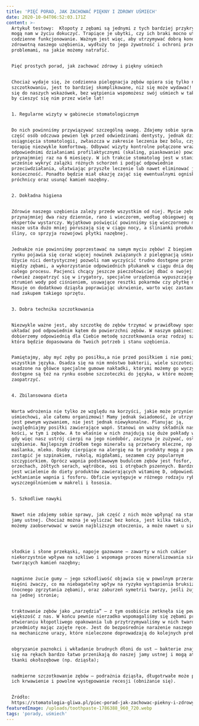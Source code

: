 ```yaml
---
title: 'PIĘĆ PORAD, JAK ZACHOWAĆ PIĘKNY I ZDROWY UŚMIECH'
date: 2020-10-04T06:52:03.171Z
content: >-
  Artykuł testowy:  Kłopoty z zębami są jednymi z tych bardziej przykrych, jakie
  mogą nam w życiu dokuczyć. Trapiące je ubytki, czy ich braki mocno utrudniają
  codzienne funkcjonowanie. Ważnym jest więc, aby utrzymywać dobrą kondycję
  zdrowotną naszego uzębienia, wydłuży to jego żywotność i ochroni przed
  problemami, na jakie możemy natrafić.


  Pięć prostych porad, jak zachować zdrowy i piękny uśmiech


  Chociaż wydaje się, że codzienna pielęgnacja zębów opiera się tylko na ich
  szczotkowaniu, jest to bardziej skomplikowane, niż się może wydawać! Stosując
  się do naszych wskazówek, bez wątpienia wspomożesz swój uśmiech w taki sposób,
  by cieszyć się nim przez wiele lat!


  1. Regularne wizyty w gabinecie stomatologicznym


  Do nich powinniśmy przywiązywać szczególną uwagę. Zdajemy sobie sprawę, że
  część osób odczuwa pewien lęk przed odwiedzinami dentysty, jednak dzisiejsze
  osiągnięcia stomatologii, zwłaszcza w zakresie leczenia bez bólu, czyni
  terapię niezwykle komfortową. Odbywać wizyty kontrolne połączone wraz z
  odpowiednimi działaniami profilaktycznymi (skaling, piaskowanie) powinniśmy
  przynajmniej raz na 6 miesięcy. W ich trakcie stomatolog jest w stanie
  wcześnie wykryć zalążki różnych schorzeń i podjąć odpowiednie
  przeciwdziałania, ułatwiając przyszłe leczenie lub nawet eliminować jego
  konieczność. Ponadto będzie miał okazję zająć się ewentualnymi ogniskami
  próchnicy oraz usunąć kamień nazębny.


  2. Dokładna higiena


  Zdrowie naszego uzębienia zależy przede wszystkim od niej. Mycie zębów
  przynajmniej dwa razy dziennie, rano i wieczorem, według obiegowej opinii
  ekspertów wystarczy. Wyjątkowo poświęcić powinniśmy się wieczornemu myciu,
  nasze usta dużo mniej poruszają się w ciągu nocy, a ślinianki produkują mniej
  śliny, co sprzyja rozwojowi płytki nazębnej.


  Jednakże nie powinniśmy poprzestawać na samym myciu zębów! Z biegiem czasu, na
  rynku pojawia się coraz więcej nowinek związanych z pielęgnacją uśmiechu.
  Użycie nici dentystycznej pozwoli nam wyczyścić trudno dostępne przestrzenie
  między zębami, a wykorzystanie odpowiednich płukanek w ciągu dnia dopełni
  całego procesu. Pacjenci chcący jeszcze pieczołowiciej dbać o swojej zęby mogą
  również zaopatrzyć się w irygatory, specjalne urządzenia wypuszczające
  strumień wody pod ciśnieniem, usuwające resztki pokarmów czy płytkę nazębną.
  Masuje on dodatkowo dziąsła poprawiając ukrwienie, warto więc zastanowić się
  nad zakupem takiego sprzętu.


  3. Dobra technika szczotkowania


  Niezwykle ważne jest, aby szczotkę do zębów trzymać w prawidłowy sposób oraz
  układać pod odpowiednim kątem do powierzchni zębów. W naszym gabinecie
  dobierzemy odpowiednią dla Ciebie metodę szczotkowania oraz rodzaj szczotki,
  która będzie dopasowana do Twoich potrzeb i stanu uzębienia.


  Pamiętajmy, aby myć zęby po posiłku,a nie przed posiłkiem i nie pomijać w tym
  wszystkim języka. Osadza się na nim mnóstwo bakterii, wiele szczoteczek ma
  osadzone na główce specjalne gumowe nakładki, którymi możemy go wyczyścić,
  dostępne są też na rynku osobne szczoteczki do języka, w które możemy się
  zaopatrzyć.


  4. Zbilansowana dieta


  Warta wdrożenia nie tylko ze względu na korzyści, jakie może przynieść naszemu
  uśmiechowi, ale całemu organizmowi! Mamy jednak świadomość, że utrzymanie jej
  jest pewnym wyzwaniem, nie jest jednak niewykonalne. Planując ją,
  uwzględniajmy posiłki zawierające wapń. Stanowi on ważny składnik naszych
  kości, w tym i zębów. A to właśnie w nich znajdują się duże pokłady wapnia,
  gdy więc nasz ustrój cierpi na jego niedobór, zaczyna je zużywać, osłabiając
  uzębienie. Najlepszym źródłem tego minerału są przetwory mleczne, np. sery,
  maślanka, mleko. Osoby cierpiące na alergię na te produkty mogą z powodzeniem
  zastąpić je szpinakiem, rukolą, migdałami, sezamem czy popularnym
  szczypiorkiem. Oprócz wapnia podstawowym budulcem zębów jest fosfor, obecny w
  orzechach, żółtych serach, wątróbce, soi i otrębach pszennych. Bardzo pomocne
  jest wcielenie do diety produktów zawierających witaminę D, odpowiedzialną za
  wchłanianie wapnia i fosforu. Obficie występuje w różnego rodzaju rybach, z
  wyszczególnieniem w makreli i łososia.


  5. Szkodliwe nawyki


  Nawet nie zdajemy sobie sprawy, jak część z nich może wpłynąć na stan naszej
  jamy ustnej. Chociaż można je wyliczać bez końca, jest kilka takich, które
  możemy zaobserwować w swoim najbliższym otoczeniu, a może nawet u siebie:




  słodkie i słone przekąski, napoje gazowane – zawarty w nich cukier
  niekorzystnie wpływa na szkliwo i wspomaga proces mineralizowania się bakterii
  tworzących kamień nazębny;


  nagminne żucie gumy – jego szkodliwość objawia się w powolnym przerastaniu
  mięśni żwaczy, co ma niebagatelny wpływ na ryzyko wystąpienia bruksizmu
  (nocnego zgrzytania zębami), oraz zaburzeń symetrii twarzy, jeśli żujemy gumę
  na jednej stronie;


  traktowanie zębów jako „narzędzia” – z tym osobiście zetknęła się pewnie
  większość z nas. W końcu pewnie nierzadko wspomagaliśmy się zębami przy
  otwieraniu kłopotliwego opakowania lub przytrzymywaliśmy w nich twarde
  przedmioty mając zajęte ręce. Jest do bezpośrednie narażenie naszego szkliwa
  na mechaniczne urazy, które nieleczone doprowadzają do kolejnych problemów;


  obgryzanie paznokci i wkładanie brudnych dłoni do ust – bakterie znajdujące
  się na rękach bardzo łatwo przenikają do naszej jamy ustnej i mogą atakować
  tkanki okołozębowe (np. dziąsła);


  nadmierne szczotkowanie zębów – podrażnia dziąsła, długotrwałe może powodować
  ich krwawienie i powolne występowanie recesji (obniżanie się).


  Źródło:
  https://stomatologia-gliwa.pl/piec-porad-jak-zachowac-piekny-i-zdrowy-usmiech/
featuredImage: /uploads/toothpaste-1786388_960_720.webp
tags: 'porady, uśmiech'
---
```


